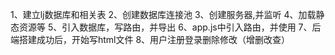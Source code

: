 1、建立lj数据库和相关表
2、创建数据库连接池
3、创建服务器,并监听
4、加载静态资源等
5、引入数据库，写路由，并导出
6、app.js中引入路由，并使用
7、后端搭建成功后，开始写html文件
8、用户注册登录删除修改（增删改查）
